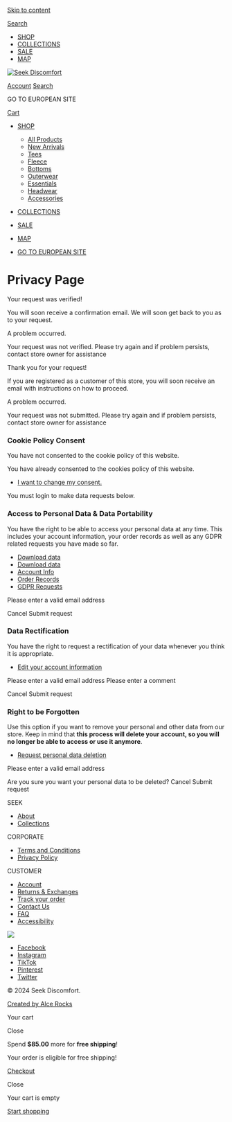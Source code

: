 [Skip to content](#content)

[Search](https://www.seekdiscomfort.com/search)

* [SHOP](https://www.seekdiscomfort.com/collections/all)
* [COLLECTIONS](https://www.seekdiscomfort.com/pages/collection-list)
* [SALE](https://www.seekdiscomfort.com/collections/sale2)
* [MAP](https://www.seekdiscomfort.com/pages/secret-map)

[![Seek Discomfort](//www.seekdiscomfort.com/cdn/shop/files/new_logo_2.png?v=1718293649&width=420)](https://www.seekdiscomfort.com/ "Seek Discomfort")

[Account](https://www.seekdiscomfort.com/customer_authentication/redirect?locale=en&region_country=US) [Search](https://www.seekdiscomfort.com/search)

[](https://eu.seekdiscomfort.com/ "GO TO EUROPEAN SITE")

GO TO EUROPEAN SITE

[Cart](https://www.seekdiscomfort.com/cart)

* [SHOP](https://www.seekdiscomfort.com/collections/all)[](#)
    
    * [All Products](https://www.seekdiscomfort.com/collections/all)
    * [New Arrivals](https://www.seekdiscomfort.com/collections/new-products)
    * [Tees](https://www.seekdiscomfort.com/collections/all?filter.p.m.custom.filter_product_family=Tees&sort_by=manual)
    * [Fleece](https://www.seekdiscomfort.com/collections/all?filter.p.m.custom.filter_product_family=Fleece&sort_by=manual)
    * [Bottoms](https://www.seekdiscomfort.com/collections/all?filter.p.m.custom.filter_product_family=Bottoms&sort_by=manual)
    * [Outerwear](https://www.seekdiscomfort.com/collections/all?filter.p.m.custom.filter_product_family=Outerwear&sort_by=manual)
    * [Essentials](https://www.seekdiscomfort.com/collections/seeker-essentials)
    * [Headwear](https://www.seekdiscomfort.com/collections/all?filter.p.m.custom.filter_product_family=Headwear&sort_by=manual)
    * [Accessories](https://www.seekdiscomfort.com/collections/all?filter.p.m.custom.filter_product_category_2=Homeware&filter.p.m.custom.filter_product_category_2=Accessories&sort_by=manual)
    
* [COLLECTIONS](https://www.seekdiscomfort.com/pages/collection-list)
* [SALE](https://www.seekdiscomfort.com/collections/sale2)
* [MAP](https://www.seekdiscomfort.com/pages/secret-map)
* [GO TO EUROPEAN SITE](https://eu.seekdiscomfort.com/ "GO TO EUROPEAN SITE")

[](#)

Privacy Page
============

Your request was verified!

You will soon receive a confirmation email. We will soon get back to you as to your request.

A problem occurred.

Your request was not verified. Please try again and if problem persists, contact store owner for assistance

Thank you for your request!

If you are registered as a customer of this store, you will soon receive an email with instructions on how to proceed.

A problem occurred.

Your request was not submitted. Please try again and if problem persists, contact store owner for assistance

### Cookie Policy Consent

You have not consented to the cookie policy of this website.

You have already consented to the cookies policy of this website.

* [I want to change my consent.](javascript:void(0))

You must login to make data requests below.

### Access to Personal Data & Data Portability

You have the right to be able to access your personal data at any time. This includes your account information, your order records as well as any GDPR related requests you have made so far.

* [Download data](javascript:void(0))
* [Download data](javascript:void(0))
* [Account Info](javascript:void(0))
* [Order Records](javascript:void(0))
* [GDPR Requests](javascript:void(0))

 Please enter a valid email address

Cancel Submit request

### Data Rectification

You have the right to request a rectification of your data whenever you think it is appropriate.

* [Edit your account information](javascript:void(0))

 Please enter a valid email address Please enter a comment

Cancel Submit request

### Right to be Forgotten

Use this option if you want to remove your personal and other data from our store. Keep in mind that **this process will delete your account, so you will no longer be able to access or use it anymore**.

* [Request personal data deletion](javascript:void(0))

 Please enter a valid email address

Are you sure you want your personal data to be deleted? Cancel Submit request

SEEK

* [About](https://www.seekdiscomfort.com/pages/about)
* [Collections](https://www.seekdiscomfort.com/pages/collection-list)

CORPORATE

* [Terms and Conditions](https://www.seekdiscomfort.com/pages/terms-conditions)
* [Privacy Policy](https://www.seekdiscomfort.com/pages/privacy)

CUSTOMER

* [Account](https://www.seekdiscomfort.com/pages/account)
* [Returns & Exchanges](https://www.seekdiscomfort.com/pages/returns-exchanges)
* [Track your order](https://www.seekdiscomfort.com/apps/parcelpanel)
* [Contact Us](https://www.seekdiscomfort.com/pages/contact-us)
* [FAQ](https://www.seekdiscomfort.com/pages/faq)
* [Accessibility](https://www.seekdiscomfort.com/pages/accessibility)

[![](//www.seekdiscomfort.com/cdn/shop/files/SD1.png?v=1715789258&width=300)](https://www.seekdiscomfort.com/pages/spark-adventure)

* [Facebook](https://www.facebook.com/seekdiscomfort "Seek Discomfort on Facebook")
* [Instagram](https://www.instagram.com/seek.discomfort "Seek Discomfort on Instagram")
* [TikTok](https://www.tiktok.com/@seek.discomfort "Seek Discomfort on TikTok")
* [Pinterest](https://br.pinterest.com/seekdiscomfort/ "Seek Discomfort on Pinterest")
* [Twitter](https://x.com/seekdiscomfort_ "Seek Discomfort on Twitter")

© 2024 Seek Discomfort.

[Created by Alce Rocks](https://alce.rocks/)

Your cart

Close

Spend **$85.00** more for **free shipping**!

Your order is eligible for free shipping!

[Checkout](https://www.seekdiscomfort.com/checkout)

Close

Your cart is empty

[Start shopping](https://www.seekdiscomfort.com/collections/all)

[](#)